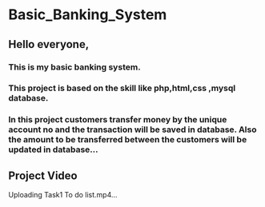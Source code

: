 # Basic_Banking_System
## Hello everyone,
### This is my basic banking system.
### This project is based on the skill like php,html,css ,mysql database. 
### In this project customers transfer money by the unique account no and the transaction will be saved in database. Also the amount to be  transferred between the customers will be updated in database... 
## Project Video 




Uploading Task1 To do list.mp4…


